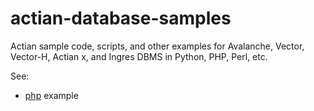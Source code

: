 # actian-database-samples

Actian sample code, scripts, and other examples for Avalanche, Vector, Vector-H, Actian x, and Ingres DBMS in Python, PHP, Perl, etc.

See:

  * [php](php) example
